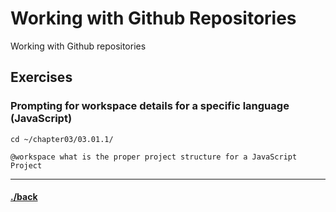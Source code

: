 # Working with Github Repositories
Working with Github repositories


## Exercises


### Prompting for workspace details for a specific language (JavaScript)
```text
cd ~/chapter03/03.01.1/
```
```text
@workspace what is the proper project structure for a JavaScript Project
```



---

#### [./back](./README.md)
